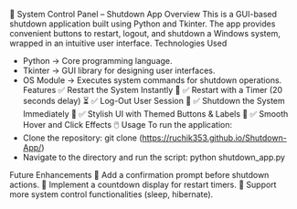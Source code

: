 🔌 System Control Panel – Shutdown App
Overview
This is a GUI-based shutdown application built using Python and Tkinter. The app provides convenient buttons to restart, logout, and shutdown a Windows system, wrapped in an intuitive user interface.
Technologies Used
- Python → Core programming language.
- Tkinter → GUI library for designing user interfaces.
- OS Module → Executes system commands for shutdown operations.
Features
✅ Restart the System Instantly 🚀
✅ Restart with a Timer (20 seconds delay) ⏳
✅ Log-Out User Session 🔄
✅ Shutdown the System Immediately 🛑
✅ Stylish UI with Themed Buttons & Labels 🎨
✅ Smooth Hover and Click Effects 🖱️
Usage
To run the application:
- Clone the repository:
git clone (https://ruchik353.github.io/Shutdown-App/)
- Navigate to the directory and run the script:
python shutdown_app.py


Future Enhancements
🔹 Add a confirmation prompt before shutdown actions.
🔹 Implement a countdown display for restart timers.
🔹 Support more system control functionalities (sleep, hibernate).
